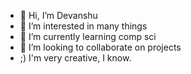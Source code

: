 - 👋 Hi, I’m Devanshu
- 👀 I’m interested in many things
- 🌱 I’m currently learning comp sci
- 💞️ I’m looking to collaborate on projects
- ;) I'm very creative, I know.

<!---
Dev301203/Dev301203 is a ✨ special ✨ repository because its `README.md` (this file) appears on your GitHub profile.
You can click the Preview link to take a look at your changes.
--->
